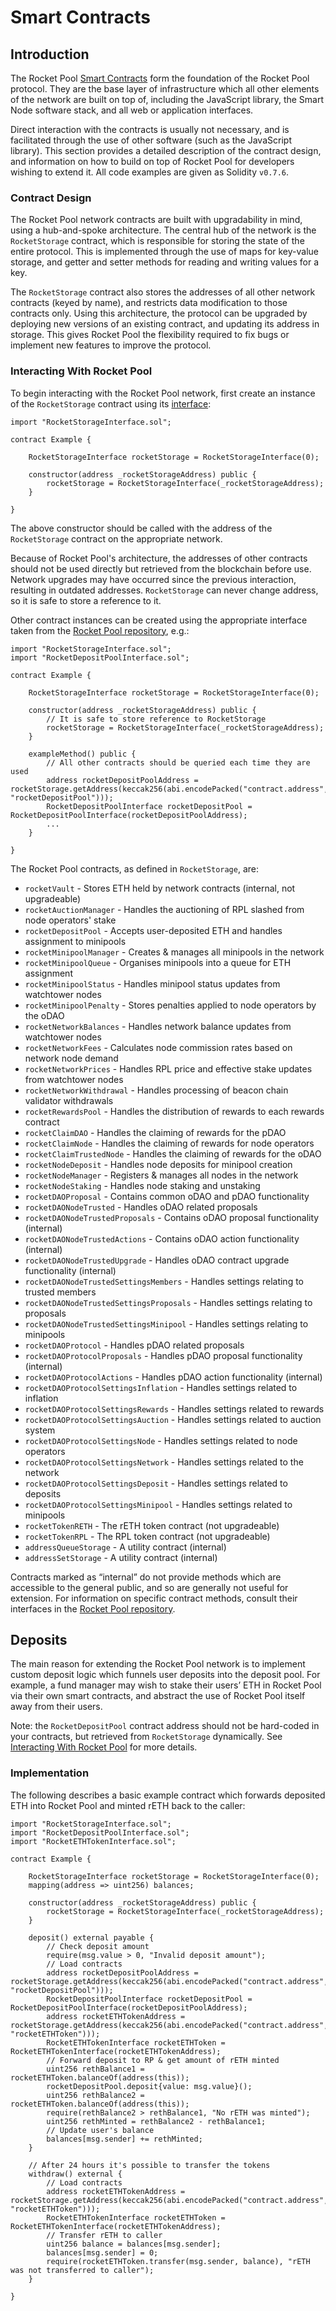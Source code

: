 # Smart Contracts

## Introduction

The Rocket Pool [Smart Contracts](https://www.ethereum.org/learn/#smart-contracts) form the foundation of the Rocket Pool protocol. They are the base layer of infrastructure which all other elements of the network are built on top of, including the JavaScript library, the Smart Node software stack, and all web or application interfaces.

Direct interaction with the contracts is usually not necessary, and is facilitated through the use of other software (such as the JavaScript library). This section provides a detailed description of the contract design, and information on how to build on top of Rocket Pool for developers wishing to extend it. All code examples are given as Solidity `v0.7.6`.

### Contract Design

The Rocket Pool network contracts are built with upgradability in mind, using a hub-and-spoke architecture. The central hub of the network is the `RocketStorage` contract, which is responsible for storing the state of the entire protocol. This is implemented through the use of maps for key-value storage, and getter and setter methods for reading and writing values for a key.

The `RocketStorage` contract also stores the addresses of all other network contracts (keyed by name), and restricts data modification to those contracts only. Using this architecture, the protocol can be upgraded by deploying new versions of an existing contract, and updating its address in storage. This gives Rocket Pool the flexibility required to fix bugs or implement new features to improve the protocol.

### Interacting With Rocket Pool

To begin interacting with the Rocket Pool network, first create an instance of the `RocketStorage` contract using its [interface](https://github.com/rocket-pool/rocketpool/blob/master/contracts/interface/RocketStorageInterface.sol):

``` solidity
import "RocketStorageInterface.sol";

contract Example {

    RocketStorageInterface rocketStorage = RocketStorageInterface(0);

    constructor(address _rocketStorageAddress) public {
        rocketStorage = RocketStorageInterface(_rocketStorageAddress);
    }

}
```
The above constructor should be called with the address of the `RocketStorage` contract on the appropriate network.

Because of Rocket Pool's architecture, the addresses of other contracts should not be used directly but retrieved from the blockchain before use. Network upgrades may have occurred since the previous interaction, resulting in outdated addresses. `RocketStorage` can never change address, so it is safe to store a reference to it.

Other contract instances can be created using the appropriate interface taken from the [Rocket Pool repository](https://github.com/rocket-pool/rocketpool/tree/master/contracts/interface), e.g.:

``` solidity
import "RocketStorageInterface.sol";
import "RocketDepositPoolInterface.sol";

contract Example {

    RocketStorageInterface rocketStorage = RocketStorageInterface(0);

    constructor(address _rocketStorageAddress) public {
        // It is safe to store reference to RocketStorage
        rocketStorage = RocketStorageInterface(_rocketStorageAddress);
    }

    exampleMethod() public {
        // All other contracts should be queried each time they are used
        address rocketDepositPoolAddress = rocketStorage.getAddress(keccak256(abi.encodePacked("contract.address", "rocketDepositPool")));
        RocketDepositPoolInterface rocketDepositPool = RocketDepositPoolInterface(rocketDepositPoolAddress);
        ...
    }

}
```
The Rocket Pool contracts, as defined in `RocketStorage`, are:
* `rocketVault` - Stores ETH held by network contracts (internal, not upgradeable)
* `rocketAuctionManager` - Handles the auctioning of RPL slashed from node operators' stake
* `rocketDepositPool` - Accepts user-deposited ETH and handles assignment to minipools
* `rocketMinipoolManager` - Creates & manages all minipools in the network
* `rocketMinipoolQueue` - Organises minipools into a queue for ETH assignment
* `rocketMinipoolStatus` - Handles minipool status updates from watchtower nodes
* `rocketMinipoolPenalty` - Stores penalties applied to node operators by the oDAO
* `rocketNetworkBalances` - Handles network balance updates from watchtower nodes
* `rocketNetworkFees` - Calculates node commission rates based on network node demand
* `rocketNetworkPrices` - Handles RPL price and effective stake updates from watchtower nodes
* `rocketNetworkWithdrawal` - Handles processing of beacon chain validator withdrawals
* `rocketRewardsPool` - Handles the distribution of rewards to each rewards contract
* `rocketClaimDAO` - Handles the claiming of rewards for the pDAO
* `rocketClaimNode` - Handles the claiming of rewards for node operators
* `rocketClaimTrustedNode` - Handles the claiming of rewards for the oDAO
* `rocketNodeDeposit` - Handles node deposits for minipool creation
* `rocketNodeManager` - Registers & manages all nodes in the network
* `rocketNodeStaking` - Handles node staking and unstaking
* `rocketDAOProposal` - Contains common oDAO and pDAO functionality
* `rocketDAONodeTrusted` - Handles oDAO related proposals
* `rocketDAONodeTrustedProposals` - Contains oDAO proposal functionality (internal)
* `rocketDAONodeTrustedActions` - Contains oDAO action functionality (internal)
* `rocketDAONodeTrustedUpgrade` - Handles oDAO contract upgrade functionality (internal)
* `rocketDAONodeTrustedSettingsMembers` - Handles settings relating to trusted members
* `rocketDAONodeTrustedSettingsProposals` - Handles settings relating to proposals
* `rocketDAONodeTrustedSettingsMinipool` - Handles settings relating to minipools
* `rocketDAOProtocol` - Handles pDAO related proposals
* `rocketDAOProtocolProposals` - Handles pDAO proposal functionality (internal)
* `rocketDAOProtocolActions` - Handles pDAO action functionality (internal)
* `rocketDAOProtocolSettingsInflation` - Handles settings related to inflation
* `rocketDAOProtocolSettingsRewards` - Handles settings related to rewards
* `rocketDAOProtocolSettingsAuction` - Handles settings related to auction system
* `rocketDAOProtocolSettingsNode` - Handles settings related to node operators
* `rocketDAOProtocolSettingsNetwork` - Handles settings related to the network
* `rocketDAOProtocolSettingsDeposit` - Handles settings related to deposits
* `rocketDAOProtocolSettingsMinipool` - Handles settings related to minipools
* `rocketTokenRETH` - The rETH token contract (not upgradeable)
* `rocketTokenRPL` - The RPL token contract (not upgradeable)
* `addressQueueStorage` - A utility contract (internal)
* `addressSetStorage` - A utility contract (internal)

Contracts marked as “internal” do not provide methods which are accessible to the general public, and so are generally not useful for extension. For information on specific contract methods, consult their interfaces in the [Rocket Pool repository](https://github.com/rocket-pool/rocketpool/tree/master/contracts/interface).

## Deposits

The main reason for extending the Rocket Pool network is to implement custom deposit logic which funnels user deposits into the deposit pool. For example, a fund manager may wish to stake their users’ ETH in Rocket Pool via their own smart contracts, and abstract the use of Rocket Pool itself away from their users.

Note: the `RocketDepositPool` contract address should not be hard-coded in your contracts, but retrieved from `RocketStorage` dynamically. See [Interacting With Rocket Pool](#interacting-with-rocket-pool) for more details.

### Implementation

The following describes a basic example contract which forwards deposited ETH into Rocket Pool and minted rETH back to the caller:

``` solidity
import "RocketStorageInterface.sol";
import "RocketDepositPoolInterface.sol";
import "RocketETHTokenInterface.sol";

contract Example {

    RocketStorageInterface rocketStorage = RocketStorageInterface(0);
    mapping(address => uint256) balances;

    constructor(address _rocketStorageAddress) public {
        rocketStorage = RocketStorageInterface(_rocketStorageAddress);
    }

    deposit() external payable {
        // Check deposit amount
        require(msg.value > 0, "Invalid deposit amount");
        // Load contracts
        address rocketDepositPoolAddress = rocketStorage.getAddress(keccak256(abi.encodePacked("contract.address", "rocketDepositPool")));
        RocketDepositPoolInterface rocketDepositPool = RocketDepositPoolInterface(rocketDepositPoolAddress);
        address rocketETHTokenAddress = rocketStorage.getAddress(keccak256(abi.encodePacked("contract.address", "rocketETHToken")));
        RocketETHTokenInterface rocketETHToken = RocketETHTokenInterface(rocketETHTokenAddress);
        // Forward deposit to RP & get amount of rETH minted
        uint256 rethBalance1 = rocketETHToken.balanceOf(address(this));
        rocketDepositPool.deposit{value: msg.value}();
        uint256 rethBalance2 = rocketETHToken.balanceOf(address(this));
        require(rethBalance2 > rethBalance1, "No rETH was minted");
        uint256 rethMinted = rethBalance2 - rethBalance1;
        // Update user's balance
        balances[msg.sender] += rethMinted;
    }
    
    // After 24 hours it's possible to transfer the tokens
    withdraw() external {
        // Load contracts
        address rocketETHTokenAddress = rocketStorage.getAddress(keccak256(abi.encodePacked("contract.address", "rocketETHToken")));
        RocketETHTokenInterface rocketETHToken = RocketETHTokenInterface(rocketETHTokenAddress);
        // Transfer rETH to caller
        uint256 balance = balances[msg.sender];
        balances[msg.sender] = 0;
        require(rocketETHToken.transfer(msg.sender, balance), "rETH was not transferred to caller");
    }

}
```
